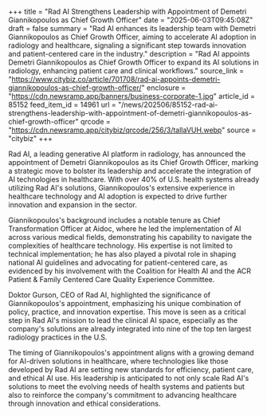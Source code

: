 +++
title = "Rad AI Strengthens Leadership with Appointment of Demetri Giannikopoulos as Chief Growth Officer"
date = "2025-06-03T09:45:08Z"
draft = false
summary = "Rad AI enhances its leadership team with Demetri Giannikopoulos as Chief Growth Officer, aiming to accelerate AI adoption in radiology and healthcare, signaling a significant step towards innovation and patient-centered care in the industry."
description = "Rad AI appoints Demetri Giannikopoulos as Chief Growth Officer to expand its AI solutions in radiology, enhancing patient care and clinical workflows."
source_link = "https://www.citybiz.co/article/701708/rad-ai-appoints-demetri-giannikopoulos-as-chief-growth-officer/"
enclosure = "https://cdn.newsramp.app/banners/business-corporate-1.jpg"
article_id = 85152
feed_item_id = 14961
url = "/news/202506/85152-rad-ai-strengthens-leadership-with-appointment-of-demetri-giannikopoulos-as-chief-growth-officer"
qrcode = "https://cdn.newsramp.app/citybiz/qrcode/256/3/tallaVUH.webp"
source = "citybiz"
+++

<p>Rad AI, a leading generative AI platform in radiology, has announced the appointment of Demetri Giannikopoulos as its Chief Growth Officer, marking a strategic move to bolster its leadership and accelerate the integration of AI technologies in healthcare. With over 40% of U.S. health systems already utilizing Rad AI's solutions, Giannikopoulos's extensive experience in healthcare technology and AI adoption is expected to drive further innovation and expansion in the sector.</p><p>Giannikopoulos's background includes a notable tenure as Chief Transformation Officer at Aidoc, where he led the implementation of AI across various medical fields, demonstrating his capability to navigate the complexities of healthcare technology. His expertise is not limited to technical implementation; he has also played a pivotal role in shaping national AI guidelines and advocating for patient-centered care, as evidenced by his involvement with the Coalition for Health AI and the ACR Patient & Family Centered Care Quality Experience Committee.</p><p>Doktor Gurson, CEO of Rad AI, highlighted the significance of Giannikopoulos's appointment, emphasizing his unique combination of policy, practice, and innovation expertise. This move is seen as a critical step in Rad AI's mission to lead the clinical AI space, especially as the company's solutions are already integrated into nine of the top ten largest radiology practices in the U.S.</p><p>The timing of Giannikopoulos's appointment aligns with a growing demand for AI-driven solutions in healthcare, where technologies like those developed by Rad AI are setting new standards for efficiency, patient care, and ethical AI use. His leadership is anticipated to not only scale Rad AI's solutions to meet the evolving needs of health systems and patients but also to reinforce the company's commitment to advancing healthcare through innovation and ethical considerations.</p>